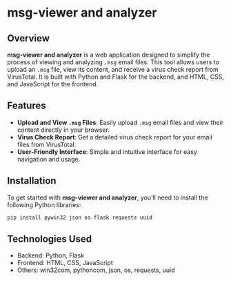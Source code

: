 # msg-viewer and analyzer

## Overview

**msg-viewer and analyzer** is a web application designed to simplify the process of viewing and analyzing `.msg` email files. This tool allows users to upload an `.msg` file, view its content, and receive a virus check report from VirusTotal. It is built with Python and Flask for the backend, and HTML, CSS, and JavaScript for the frontend.

## Features

- **Upload and View `.msg` Files**: Easily upload `.msg` email files and view their content directly in your browser.
- **Virus Check Report**: Get a detailed virus check report for your email files from VirusTotal.
- **User-Friendly Interface**: Simple and intuitive interface for easy navigation and usage.

## Installation

To get started with **msg-viewer and analyzer**, you'll need to install the following Python libraries:

```bash
pip install pywin32 json os flask requests uuid
```
## Technologies Used
- Backend: Python, Flask
- Frontend: HTML, CSS, JavaScript
- Others: win32com, pythoncom, json, os, requests, uuid
